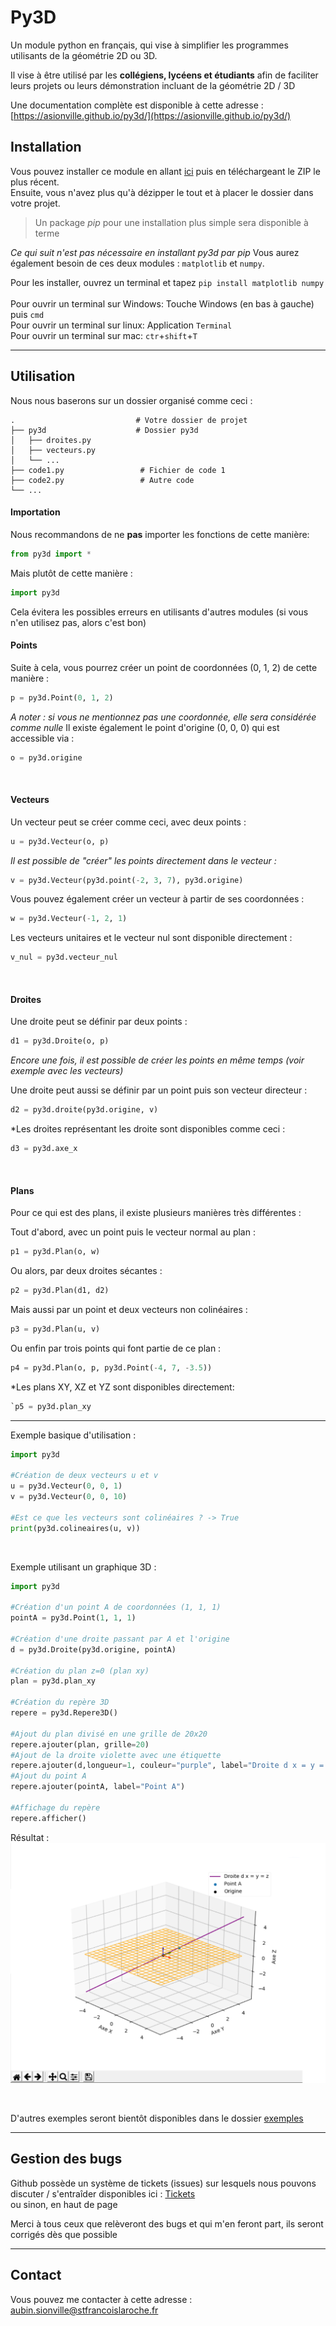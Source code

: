 # Py3D

Un module python en français, qui vise à simplifier les programmes utilisants de la géométrie 2D ou 3D.

  Il vise à être utilisé par les <b>collégiens, lycéens et étudiants</b> afin de faciliter leurs projets ou leurs démonstration incluant de la géométrie 2D / 3D


Une documentation complète est disponible à cette adresse :<br>
[https://asionville.github.io/py3d/](https://asionville.github.io/py3d/)
  
## Installation

  Vous pouvez installer ce module en allant [ici](https://github.com/ASionville/py3d/releases) puis en téléchargeant le ZIP le plus récent.<br>
  Ensuite, vous n'avez plus qu'à dézipper le tout et à placer le dossier dans votre projet.
  
  >Un package *pip* pour une installation plus simple sera disponible à terme
  
  *Ce qui suit n'est pas nécessaire en installant py3d par pip*
  Vous aurez également besoin de ces deux modules : `matplotlib` et `numpy`.
  
  Pour les installer, ouvrez un terminal et tapez `pip install matplotlib numpy`<br><br>
  Pour ouvrir un terminal sur Windows: Touche Windows (en bas à gauche) puis `cmd`<br>
  Pour ouvrir un terminal sur linux: Application `Terminal`<br>
  Pour ouvrir un terminal sur mac: `ctr`+`shift`+`T`<br>
  

---
## Utilisation

  Nous nous baserons sur un dossier organisé comme ceci :
  
    .                           # Votre dossier de projet
    ├── py3d                    # Dossier py3d
    │   ├── droites.py
    │   ├── vecteurs.py
    │   └── ...
    ├── code1.py                 # Fichier de code 1
    ├── code2.py                 # Autre code
    └── ...


#### Importation
Nous recommandons de ne **pas** importer les fonctions de cette manière:
```python
from py3d import *
```

Mais plutôt de cette manière :
```python
import py3d
```
Cela évitera les possibles erreurs en utilisants d'autres modules (si vous n'en utilisez pas, alors c'est bon)
<br>


#### Points
Suite à cela, vous pourrez créer un point de coordonnées (0, 1, 2) de cette manière :
```python
p = py3d.Point(0, 1, 2)
```
*A noter : si vous ne mentionnez pas une coordonnée, elle sera considérée comme nulle*
Il existe également le point d'origine (0, 0, 0) qui est accessible via :
```python
o = py3d.origine
```

<br>

#### Vecteurs
Un vecteur peut se créer comme ceci, avec deux points :
```python
u = py3d.Vecteur(o, p)
```
*Il est possible de "créer" les points directement dans le vecteur :*
```python
v = py3d.Vecteur(py3d.point(-2, 3, 7), py3d.origine)
```

Vous pouvez également créer un vecteur à partir de ses coordonnées :
```python
w = py3d.Vecteur(-1, 2, 1)
```
Les vecteurs unitaires et le vecteur nul sont disponible directement :
```python
v_nul = py3d.vecteur_nul
```

<br>

#### Droites
Une droite peut se définir par deux points :
```python
d1 = py3d.Droite(o, p)
```
*Encore une fois, il est possible de créer les points en même temps (voir exemple avec les vecteurs)*

Une droite peut aussi se définir par un point puis son vecteur directeur :
```python
d2 = py3d.droite(py3d.origine, v)
```

*Les droites représentant les droite sont disponibles comme ceci :
```python
d3 = py3d.axe_x
```
<br>

#### Plans
Pour ce qui est des plans, il existe plusieurs manières très différentes :

Tout d'abord, avec un point puis le vecteur normal au plan :
```python
p1 = py3d.Plan(o, w)
```

Ou alors, par deux droites sécantes :
```python
p2 = py3d.Plan(d1, d2)
```

Mais aussi par un point et deux vecteurs non colinéaires :
```python
p3 = py3d.Plan(u, v)
```

Ou enfin par trois points qui font partie de ce plan :
```python
p4 = py3d.Plan(o, p, py3d.Point(-4, 7, -3.5))
```

*Les plans XY, XZ et YZ sont disponibles directement:
```python
`p5 = py3d.plan_xy
```
---

Exemple basique d'utilisation :
```python
import py3d

#Création de deux vecteurs u et v
u = py3d.Vecteur(0, 0, 1)
v = py3d.Vecteur(0, 0, 10)

#Est ce que les vecteurs sont colinéaires ? -> True
print(py3d.colineaires(u, v))
```

<br>

Exemple utilisant un graphique 3D :
```python
import py3d

#Création d'un point A de coordonnées (1, 1, 1)
pointA = py3d.Point(1, 1, 1)

#Création d'une droite passant par A et l'origine
d = py3d.Droite(py3d.origine, pointA)

#Création du plan z=0 (plan xy)
plan = py3d.plan_xy

#Création du repère 3D
repere = py3d.Repere3D()

#Ajout du plan divisé en une grille de 20x20
repere.ajouter(plan, grille=20)
#Ajout de la droite violette avec une étiquette
repere.ajouter(d,longueur=1, couleur="purple", label="Droite d x = y = z")
#Ajout du point A
repere.ajouter(pointA, label="Point A")

#Affichage du repère
repere.afficher()
```

Résultat :
![Affichage 3D basique](images/affichage_basique.PNG)

<br>

D'autres exemples seront bientôt disponibles dans le dossier [exemples](exemples/)

---
## Gestion des bugs

Github possède un système de tickets (issues) sur lesquels nous pouvons discuter / s'entraîder disponibles ici : [Tickets](https://github.com/ASionville/py3d/issues)<br>
ou sinon, en haut de page

Merci à tous ceux que relèveront des bugs et qui m'en feront part, ils seront corrigés dès que possible

---
## Contact

Vous pouvez me contacter à cette adresse :
[aubin.sionville@stfrancoislaroche.fr](mailto:aubin.sionville@stfrancoislaroche.fr)
